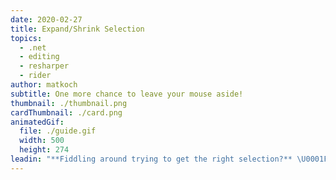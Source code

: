 ```yaml
---
date: 2020-02-27
title: Expand/Shrink Selection
topics:
  - .net
  - editing
  - resharper
  - rider
author: matkoch
subtitle: One more chance to leave your mouse aside!
thumbnail: ./thumbnail.png
cardThumbnail: ./card.png
animatedGif:
  file: ./guide.gif
  width: 500
  height: 274
leadin: "**Fiddling around trying to get the right selection?** \U0001F62D\n\nUsing the `Expand Selection` and `Shrink Selection` actions is an effective way to select the right text fragments. Knowing how CSharp, JSON, XML, and other formats syntactically work, they will always lead us to the next logical element or construct. For instance, we can easily select strings, block statements, methods/classes, JSON properties, or just text paragraphs. This naturally improves how we can introduce variables, move code blocks, or just fix a typo in a single word.\n\nShrinking a selection works context-sensitive, meaning that if we accidentally expanded too much, we can easily go back to the previous selection.\n\nNote that **Editor | General | Typing Assistance | Use CamelHumps** can be enabled to treat camel-humps in single words as a next selection target.\n\nWhile technically possible, we strongly advice not to use this shortcut to select a whole file. Please consider `Ctrl+A` for that matter. \U0001F605\n"
---
```



